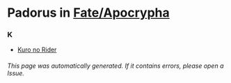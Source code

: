 # Padorus in [Fate/Apocrypha](https://myanimelist.net/manga/33005/Fate_Apocrypha)

### K
* [Kuro no Rider](https://github.com/shadow578/Project-Padoru/blob/master/table-of-contents/characters/KuronoRider.md)

###### This page was automatically generated. If it contains errors, please open a Issue.
